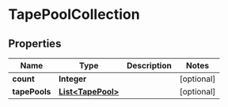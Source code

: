 
# TapePoolCollection

## Properties
Name | Type | Description | Notes
------------ | ------------- | ------------- | -------------
**count** | **Integer** |  |  [optional]
**tapePools** | [**List&lt;TapePool&gt;**](TapePool.md) |  |  [optional]



